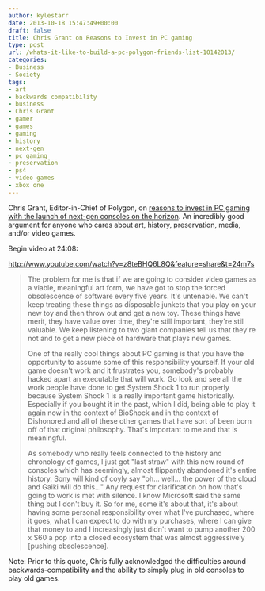 ```yaml
---
author: kylestarr
date: 2013-10-18 15:47:49+00:00
draft: false
title: Chris Grant on Reasons to Invest in PC gaming
type: post
url: /whats-it-like-to-build-a-pc-polygon-friends-list-10142013/
categories:
- Business
- Society
tags:
- art
- backwards compatibility
- business
- Chris Grant
- gamer
- games
- gaming
- history
- next-gen
- pc gaming
- preservation
- ps4
- video games
- xbox one
---
```


Chris Grant, Editor-in-Chief of Polygon, on [reasons to invest in PC gaming with the launch of next-gen consoles on the horizon](http://www.polygon.com/2013/10/14/4837628/friends-list-should-people-build-their-own-pc). An incredibly good argument for anyone who cares about art, history, preservation, media, and/or video games.

Begin video at 24:08:

<http://www.youtube.com/watch?v=z8teBHQ6L8Q&feature=share&t=24m7s>

> The problem for me is that if we are going to consider video games as a viable, meaningful art form, we have got to stop the forced obsolescence of software every five years. It's untenable. We can't keep treating these things as disposable junkets that you play on your new toy and then throw out and get a new toy. These things have merit, they have value over time, they're still important, they're still valuable. We keep listening to two giant companies tell us that they're not and to get a new piece of hardware that plays new games.
>
> One of the really cool things about PC gaming is that you have the opportunity to assume some of this responsibility yourself. If your old game doesn't work and it frustrates you, somebody's probably hacked apart an executable that will work. Go look and see all the work people have done to get System Shock 1 to run properly because System Shock 1 is a really important game historically. Especially if you bought it in the past, which I did, being able to play it again now in the context of BioShock and in the context of Dishonored and all of these other games that have sort of been born off of that original philosophy. That's important to me and that is meaningful.
>
> As somebody who really feels connected to the history and chronology of games, I just got "last straw" with this new round of consoles which has seemingly, almost flippantly abandoned it's entire history. Sony will kind of coyly say "oh… well… the power of the cloud and Gaiki will do this…" Any request for clarification on how that's going to work is met with silence. I know Microsoft said the same thing but I don't buy it. So for me, some it's about that, it's about having some personal responsibility over what I've purchased, where it goes, what I can expect to do with my purchases, where I can give that money to and I increasingly just didn't want to pump another 200 x $60 a pop into a closed ecosystem that was almost aggressively [pushing obsolescence].

Note: Prior to this quote, Chris fully acknowledged the difficulties around backwards-compatibility and the ability to simply plug in old consoles to play old games.
